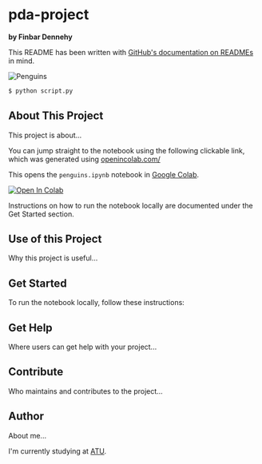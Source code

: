 # pda-project

**by Finbar Dennehy**

This README has been written with [GitHub's documentation on READMEs](https://docs.github.com/en/repositories/managing-your-repositorys-settings-and-features/customizing-your-repository/about-readmes) in mind.

![Penguins](https://allisonhorst.github.io/palmerpenguins/reference/figures/lter_penguins.png)

```bash
$ python script.py
```

## About This Project

This project is about... 

You can jump straight to the notebook using the following clickable link, which was generated using [openincolab.com/](https://openincolab.com/)

This opens the `penguins.ipynb` notebook in [Google Colab](https://colab.research.google.com/).

<a target="_blank" href="https://colab.research.google.com/github/fdennehy/pda-project/blob/main/penguins.ipynb">
  <img src="https://colab.research.google.com/assets/colab-badge.svg" alt="Open In Colab"/>
</a>

Instructions on how to run the notebook locally are documented under the Get Started section. 

## Use of this Project

Why this project is useful...

## Get Started 

To run the notebook locally, follow these instructions:

## Get Help

Where users can get help with your project...

## Contribute

Who maintains and contributes to the project...

## Author

About me...

I'm currently studying at [ATU](https://www.atu.ie/). 